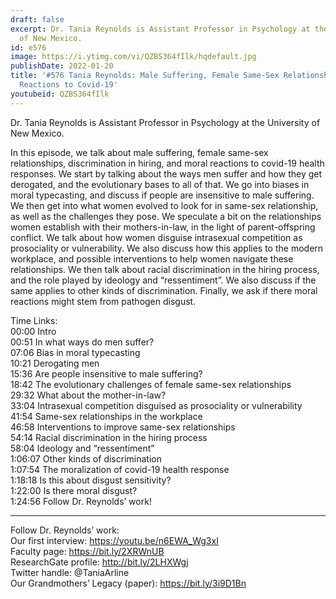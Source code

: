 ```yaml
---
draft: false
excerpt: Dr. Tania Reynolds is Assistant Professor in Psychology at the University
  of New Mexico.
id: e576
image: https://i.ytimg.com/vi/QZBS364fIlk/hqdefault.jpg
publishDate: 2022-01-20
title: '#576 Tania Reynolds: Male Suffering, Female Same-Sex Relationships, and Moral
  Reactions to Covid-19'
youtubeid: QZBS364fIlk
---
```

Dr. Tania Reynolds is Assistant Professor in Psychology at the University of New Mexico.

In this episode, we talk about male suffering, female same-sex relationships, discrimination in hiring, and moral reactions to covid-19 health responses. We start by talking about the ways men suffer and how they get derogated, and the evolutionary bases to all of that. We go into biases in moral typecasting, and discuss if people are insensitive to male suffering. We then get into what women evolved to look for in same-sex relationship, as well as the challenges they pose. We speculate a bit on the relationships women establish with their mothers-in-law, in the light of parent-offspring conflict. We talk about how women disguise intrasexual competition as prosociality or vulnerability. We also discuss how this applies to the modern workplace, and possible interventions to help women navigate these relationships. We then talk about racial discrimination in the hiring process, and the role played by ideology and “ressentiment”. We also discuss if the same applies to other kinds of discrimination. Finally, we ask if there moral reactions might stem from pathogen disgust.

Time Links:  
00:00 Intro  
00:51  In what ways do men suffer?  
07:06  Bias in moral typecasting  
10:21  Derogating men  
15:36  Are people insensitive to male suffering?  
18:42  The evolutionary challenges of female same-sex relationships  
29:32  What about the mother-in-law?  
33:04  Intrasexual competition disguised as prosociality or vulnerability  
41:54  Same-sex relationships in the workplace  
46:58  Interventions to improve same-sex relationships  
54:14  Racial discrimination in the hiring process  
58:04  Ideology and “ressentiment”  
1:06:07  Other kinds of discrimination  
1:07:54  The moralization of covid-19 health response  
1:18:18  Is this about disgust sensitivity?  
1:22:00  Is there moral disgust?  
1:24:56  Follow Dr. Reynolds’ work!

---

Follow Dr. Reynolds’ work:  
Our first interview: https://youtu.be/n6EWA_Wg3xI  
Faculty page: https://bit.ly/2XRWnUB  
ResearchGate profile: http://bit.ly/2LHXWgj  
Twitter handle: @TaniaArline  
Our Grandmothers’ Legacy (paper): https://bit.ly/3i9D1Bn
